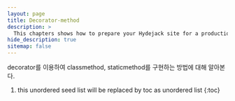 ```yaml
---
layout: page
title: Decorator-method
description: >
  This chapters shows how to prepare your Hydejack site for a production build and deployment on 3rd party hosting providers.
hide_description: true
sitemap: false
---
```

decorator를 이용하여 classmethod, staticmethod를 구현하는 방법에 대해 알아본다.

1. this unordered seed list will be replaced by toc as unordered list
{:toc}


<script src="https://gist.github.com/shiney5213/50426e09d2b10c4c163acce3d1d457ee.js"></script>
